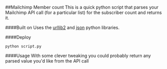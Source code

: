 ##Mailchimp Member count
This is a quick python script that parses your Mailchimp API call (for a particular list) for the subscriber count and returns it.

####Built on
Uses the [urllib2](https://docs.python.org/2/library/urllib2.html) and [json](https://docs.python.org/2/library/json.html) python libraries.

####Deploy
```
python script.py
```

####Usage
With some clever tweaking you could probably return any parsed value you'd like from the API call

